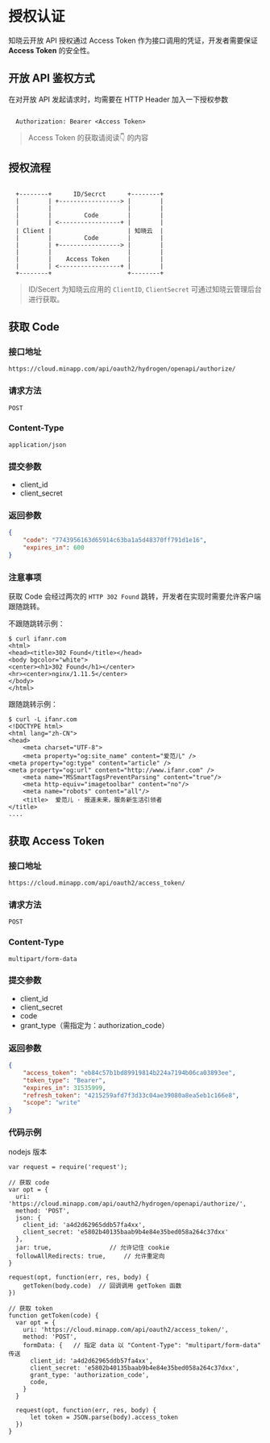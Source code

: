 # 授权认证

知晓云开放 API 授权通过 Access Token 作为接口调用的凭证，开发者需要保证 **Access Token** 的安全性。

## 开放 API 鉴权方式

在对开放 API 发起请求时，均需要在 HTTP Header 加入一下授权参数

```

  Authorization: Bearer <Access Token>

```

> Access Token 的获取请阅读👇 的内容


## 授权流程

```

  +--------+      ID/Secrct      +--------+
  |        | +-----------------> |        |
  |        |                     |        |
  |        |         Code        |        |
  |        | <-----------------+ |        |
  | Client |                     | 知晓云  |
  |        |         Code        |        |
  |        | +-----------------> |        |
  |        |                     |        |
  |        |    Access Token     |        |
  |        | <-----------------+ |        |
  +--------+                     +--------+

```

> ID/Secert 为知晓云应用的 `ClientID`, `ClientSecret` 可通过知晓云管理后台进行获取。

## 获取 Code

### 接口地址

`https://cloud.minapp.com/api/oauth2/hydrogen/openapi/authorize/`

### 请求方法

`POST`

### Content-Type

`application/json`

### 提交参数

  - client_id
  - client_secret

### 返回参数

```json
{
    "code": "7743956163d65914c63ba1a5d48370ff791d1e16",
    "expires_in": 600
}
```

### 注意事项

获取 Code 会经过两次的 `HTTP 302 Found` 跳转，开发者在实现时需要允许客户端跟随跳转。

不跟随跳转示例：

```
$ curl ifanr.com
<html>
<head><title>302 Found</title></head>
<body bgcolor="white">
<center><h1>302 Found</h1></center>
<hr><center>nginx/1.11.5</center>
</body>
</html>
```

跟随跳转示例：

```
$ curl -L ifanr.com
<!DOCTYPE html>
<html lang="zh-CN">
<head>
    <meta charset="UTF-8">
    <meta property="og:site_name" content="爱范儿" />
<meta property="og:type" content="article" />
<meta property="og:url" content="http://www.ifanr.com" />
    <meta name="MSSmartTagsPreventParsing" content="true"/>
    <meta http-equiv="imagetoolbar" content="no"/>
    <meta name="robots" content="all"/>
    <title>  爱范儿 · 报道未来，服务新生活引领者
</title>
....
```

## 获取 Access Token

### 接口地址

`https://cloud.minapp.com/api/oauth2/access_token/`

### 请求方法

`POST`

### Content-Type

`multipart/form-data`

### 提交参数

  - client_id
  - client_secret
  - code
  - grant_type（需指定为：authorization_code）

### 返回参数

```json
{
    "access_token": "eb84c57b1bd89919814b224a7194b06ca03893ee",
    "token_type": "Bearer",
    "expires_in": 31535999,
    "refresh_token": "4215259afd7f3d33c04ae39080a8ea5eb1c166e8",
    "scope": "write"
}
```

### 代码示例 

nodejs 版本

```
var request = require('request');

// 获取 code
var opt = {
  uri: 'https://cloud.minapp.com/api/oauth2/hydrogen/openapi/authorize/',
  method: 'POST',
  json: {
    client_id: 'a4d2d62965ddb57fa4xx',
    client_secret: 'e5802b40135baab9b4e84e35bed058a264c37dxx'
  },
  jar: true,                // 允许记住 cookie 
  followAllRedirects: true,     // 允许重定向
}

request(opt, function(err, res, body) {
    getToken(body.code)  // 回调调用 getToken 函数
})

// 获取 token
function getToken(code) {
  var opt = {
    uri: 'https://cloud.minapp.com/api/oauth2/access_token/',
    method: 'POST',
    formData: {   // 指定 data 以 "Content-Type": "multipart/form-data" 传送
      client_id: 'a4d2d62965ddb57fa4xx',
      client_secret: 'e5802b40135baab9b4e84e35bed058a264c37dxx',
      grant_type: 'authorization_code',
      code,
    }
  }

  request(opt, function(err, res, body) {
      let token = JSON.parse(body).access_token
  })
}
```